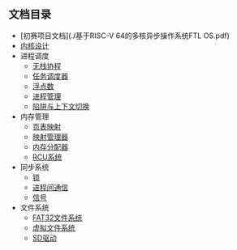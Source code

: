 ## 文档目录

* [初赛项目文档](./基于RISC-V 64的多核异步操作系统FTL OS.pdf)
* [内核设计](内核设计.md)
* 进程调度
  * [无栈协程](进程调度-无栈协程.md)
  * [任务调度器](进程调度-任务调度器.md)
  * [浮点数](进程调度-浮点数.md)
  * [进程管理](进程调度-进程管理.md)
  * [陷阱与上下文切换](进程调度-陷阱与上下文切换.md)
* 内存管理
  * [页表映射](内存管理-页表映射.md)
  * [映射管理器](内存管理-映射管理器.md)
  * [内存分配器](内存管理-内存分配器.md)
  * [RCU系统](内存管理-RCU系统.md)
* 同步系统
  * [锁](同步系统-锁.md)
  * [进程间通信](同步系统-进程间通信.md)
  * [信号](同步系统-信号.md)
* 文件系统
  * [FAT32文件系统](文件系统-FAT32文件系统.md)
  * [虚拟文件系统](文件系统-虚拟文件系统.md)
  * [SD驱动](文件系统-SD驱动.md)

